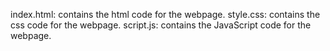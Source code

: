 index.html: contains the html code for the webpage.
style.css: contains the css code for the webpage.
script.js: contains the JavaScript code for the webpage.
